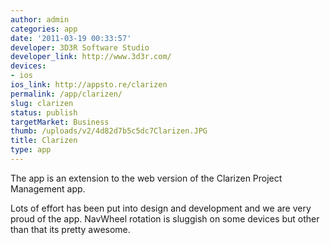 ```yaml
---
author: admin
categories: app
date: '2011-03-19 00:33:57'
developer: 3D3R Software Studio
developer_link: http://www.3d3r.com/
devices: 
- ios
ios_link: http://appsto.re/clarizen
permalink: /app/clarizen/
slug: clarizen
status: publish
targetMarket: Business
thumb: /uploads/v2/4d82d7b5c5dc7Clarizen.JPG
title: Clarizen
type: app
---
```


The app is an extension to the web version of the Clarizen Project Management app.

Lots of effort has been put into design and development and we are very proud of the app. NavWheel rotation is sluggish on some devices but other than that its pretty awesome.